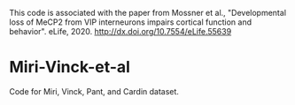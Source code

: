 This code is associated with the paper from Mossner et al., "Developmental loss of MeCP2 from VIP interneurons impairs cortical function and behavior". eLife, 2020. http://dx.doi.org/10.7554/eLife.55639


# Miri-Vinck-et-al
Code for Miri, Vinck, Pant, and Cardin dataset.

